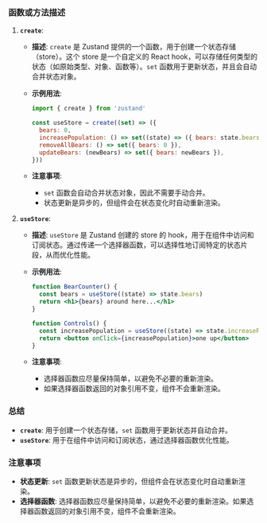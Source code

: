 ### 函数或方法描述

1. **`create`**:
   - **描述**: `create` 是 Zustand 提供的一个函数，用于创建一个状态存储（store）。这个 store 是一个自定义的 React hook，可以存储任何类型的状态（如原始类型、对象、函数等）。`set` 函数用于更新状态，并且会自动合并状态对象。
   - **示例用法**:

     ```js
     import { create } from 'zustand'

     const useStore = create((set) => ({
       bears: 0,
       increasePopulation: () => set((state) => ({ bears: state.bears + 1 })),
       removeAllBears: () => set({ bears: 0 }),
       updateBears: (newBears) => set({ bears: newBears }),
     }))
     ```

   - **注意事项**:
     - `set` 函数会自动合并状态对象，因此不需要手动合并。
     - 状态更新是异步的，但组件会在状态变化时自动重新渲染。

2. **`useStore`**:
   - **描述**: `useStore` 是 Zustand 创建的 store 的 hook，用于在组件中访问和订阅状态。通过传递一个选择器函数，可以选择性地订阅特定的状态片段，从而优化性能。
   - **示例用法**:

     ```jsx
     function BearCounter() {
       const bears = useStore((state) => state.bears)
       return <h1>{bears} around here...</h1>
     }

     function Controls() {
       const increasePopulation = useStore((state) => state.increasePopulation)
       return <button onClick={increasePopulation}>one up</button>
     }
     ```

   - **注意事项**:
     - 选择器函数应尽量保持简单，以避免不必要的重新渲染。
     - 如果选择器函数返回的对象引用不变，组件不会重新渲染。

### 总结

- **`create`**: 用于创建一个状态存储，`set` 函数用于更新状态并自动合并。
- **`useStore`**: 用于在组件中访问和订阅状态，通过选择器函数优化性能。

### 注意事项

- **状态更新**: `set` 函数更新状态是异步的，但组件会在状态变化时自动重新渲染。
- **选择器函数**: 选择器函数应尽量保持简单，以避免不必要的重新渲染。如果选择器函数返回的对象引用不变，组件不会重新渲染。
